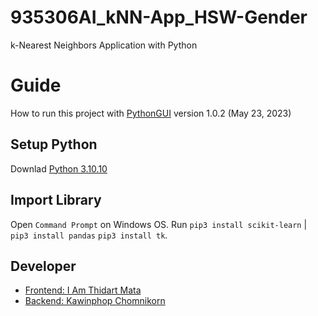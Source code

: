 # 935306AI_kNN-App_HSW-Gender
 k-Nearest Neighbors Application with Python

# Guide
How to run this project with [PythonGUI](https://github.com/Kawin101/935306AI_kNN-App_HSW-Gender/blob/main/main.py) version 1.0.2 (May 23, 2023)

## Setup Python 
Downlad [Python 3.10.10](https://www.python.org/downloads/release/python-31010/)

## Import Library
Open `Command Prompt` on Windows OS. Run `pip3 install scikit-learn` | `pip3 install pandas` `pip3 install tk`.

## Developer
* [Frontend: I Am Thidart Mata](https://github.com/Thidaratmatha05)
* [Backend:  Kawinphop Chomnikorn](https://github.com/Kawin101)
